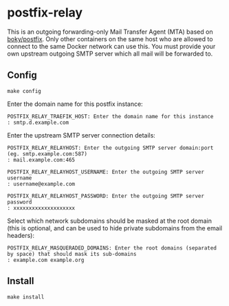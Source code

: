 # postfix-relay

This is an outgoing forwarding-only Mail Transfer Agent (MTA) based on
[boky/postfix](https://github.com/bokysan/docker-postfix). Only other
containers on the same host who are allowed to connect to the same
Docker network can use this. You must provide your own upstream
outgoing SMTP server which all mail will be forwarded to.

## Config

```
make config
```

Enter the domain name for this postfix instance:

```
POSTFIX_RELAY_TRAEFIK_HOST: Enter the domain name for this instance
: smtp.d.example.com
```

Enter the upstream SMTP server connection details:

```
POSTFIX_RELAY_RELAYHOST: Enter the outgoing SMTP server domain:port (eg. smtp.example.com:587)
: mail.example.com:465

POSTFIX_RELAY_RELAYHOST_USERNAME: Enter the outgoing SMTP server username
: username@example.com

POSTFIX_RELAY_RELAYHOST_PASSWORD: Enter the outgoing SMTP server password
: xxxxxxxxxxxxxxxxxxxx
```

Select which network subdomains should be masked at the root domain
(this is optional, and can be used to hide private subdomains from the
email headers):

```
POSTFIX_RELAY_MASQUERADED_DOMAINS: Enter the root domains (separated by space) that should mask its sub-domains
: example.com example.org
```

## Install

```
make install
```

